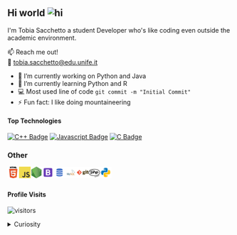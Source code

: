 ## Hi world <img src="https://user-images.githubusercontent.com/1303154/88677602-1635ba80-d120-11ea-84d8-d263ba5fc3c0.gif" width="28px" alt="hi">

I'm Tobia Sacchetto a student Developer who's like coding even outside the academic environment. 

:mailbox: Reach me out!
<br />
:email: tobia.sacchetto@edu.unife.it


<!-- TODO: Add last video link -->

- 🔭 I’m currently working on Python and Java
- 🌱 I’m currently learning Python and R
- :computer: Most used line of code `git commit -m "Initial Commit"`
- ⚡ Fun fact: I like doing mountaineering

#### Top Technologies


[![C++ Badge](https://img.shields.io/badge/-c++-007acc?style=for-the-badge&labelColor=black&logo=c%2B%2B&logoColor=007acc)](#) [![Javascript Badge](https://img.shields.io/badge/-Java-F0DB4F?style=for-the-badge&labelColor=black&logo=java&logoColor=F0DB4F)](#) [![C Badge](https://img.shields.io/badge/-c-007acc?style=for-the-badge&labelColor=black&logo=c&logoColor=007acc)](#) 

### Other


<img align="left" alt="HTML5" width="26px" src="images/html.png" />

<img align="left" alt="JavaScript" width="26px" src="images/javascript.png" />

<img align="left" alt="Node.js" width="26px" src="images/nodejs.png" />

<img align="left" alt="Bootstrap" width="26px" src="images/bootstrap.png" />

<img align="left" alt="SQL" width="26px" src="images/sql.png" />

<img align="left" alt="MySQL" width="26px" src="images/mysql.png" />

<img align="left" alt="Git" width="26px" src="images/git.png" />

<img align="left" alt="PHP" width="26px" src="images/php.png" />

<img align="left" alt="Python" width="26px" src="images/python.png" />

<br />
<br />



#### Profile Visits 

![visitors](https://visitor-badge.glitch.me/badge?page_id=Tob1a.Tob1a)

<details>
<summary>
  Curiosity
</summary>

<br >





#### Github Stats

![Tob1a's github stats](https://github-readme-stats.vercel.app/api?username=tob1a&count_private=true&theme=tokyonight&hide=contribs,prs)

</details>

